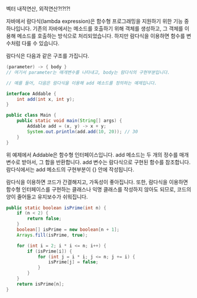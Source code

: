 벡터
내적연산, 외적연산?!?!?!



자바에서 람다식(lambda expression)은 함수형 프로그래밍을 지원하기 위한 기능 중 하나입니다. 기존의 자바에서는 메소드를 호출하기 위해 객체를 생성하고, 그 객체를 이용해 메소드를 호출하는 방식으로 처리되었습니다. 하지만 람다식을 이용하면 함수를 변수처럼 다룰 수 있습니다.

람다식은 다음과 같은 구조를 가집니다.

```java
(parameter) -> { body }
// 여기서 parameter는 매개변수를 나타내고, body는 람다식의 구현부분입니다.

// 예를 들어, 다음은 람다식을 이용해 add 메소드를 정의하는 예제입니다.

interface Addable {
    int add(int x, int y);
}

public class Main {
    public static void main(String[] args) {
        Addable add = (x, y) -> x + y;
        System.out.println(add.add(10, 20)); // 30
    }
}
```
위 예제에서 Addable은 함수형 인터페이스입니다. add 메소드는 두 개의 정수를 매개변수로 받아서, 그 합을 반환합니다. add 변수는 람다식으로 구현된 함수를 참조합니다. 람다식에서는 add 메소드의 구현부분이 {} 안에 작성됩니다.

람다식을 이용하면 코드가 간결해지고, 가독성이 좋아집니다. 또한, 람다식을 이용하면 함수형 인터페이스를 구현하는 클래스나 익명 클래스를 작성하지 않아도 되므로, 코드의 양이 줄어들고 유지보수가 쉬워집니다.

```java
public static boolean isPrime(int n) {
    if (n < 2) {
        return false;
    }
    boolean[] isPrime = new boolean[n + 1];
    Arrays.fill(isPrime, true);

    for (int i = 2; i * i <= n; i++) {
        if (isPrime[i]) {
            for (int j = i * i; j <= n; j += i) {
                isPrime[j] = false;
            }
        }
    }
    return isPrime[n];
}
```